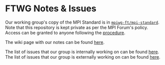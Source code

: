 # FTWG Notes & Issues

Our working group's copy of the MPI Standard is in [`mpiwg-ft/mpi-standard`](http://github.com/mpiwg-ft/mpi-standard). Note that this repository is kept private as per the MPI Forum's policy. Access can be granted to anyone following the [procedure](https://github.com/mpi-forum/mpi-issues/wiki/Access-to-the-MPI-Forum-private-repository).

The wiki page with our notes can be found [here](https://github.com/mpiwg-ft/ft-issues/wiki).

The list of issues that our group is internally working on can be found [here](https://github.com/mpiwg-ft/ft-issues/issues). The list of issues that our group is externally working on can be found [here](https://github.com/mpi-forum/mpi-issues/issues?q=is%3Aopen+is%3Aissue+label%3Awg-ft).
